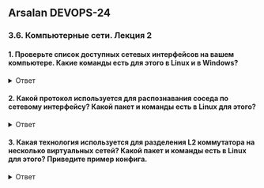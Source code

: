 ## Arsalan DEVOPS-24

### 3.6. Компьютерные сети. Лекция 2

#### 1. Проверьте список доступных сетевых интерфейсов на вашем компьютере. Какие команды есть для этого в Linux и в Windows?

<details>
<summary>Ответ</summary>

![](dir37/3.7.1.png)
![](dir37/3.7.1_2.png)
</details>

#### 2. Какой протокол используется для распознавания соседа по сетевому интерфейсу? Какой пакет и команды есть в Linux для этого?

<details>
<summary>Ответ</summary>

![](dir37/3.7.2.png)
</details>

#### 3. Какая технология используется для разделения L2 коммутатора на несколько виртуальных сетей? Какой пакет и команды есть в Linux для этого? Приведите пример конфига.

<details>
<summary>Ответ</summary>


</details>